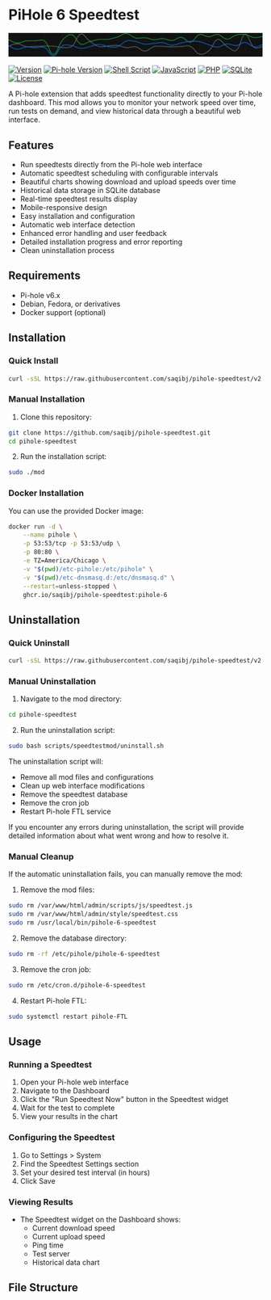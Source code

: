 # PiHole 6 Speedtest

![Speedtest Chart](https://raw.githubusercontent.com/arevindh/AdminLTE/master/img/st-chart.png)

[![Version](https://img.shields.io/badge/version-2.1.3-blue.svg)](https://github.com/saqibj/pihole-speedtest/releases)
[![Pi-hole Version](https://img.shields.io/badge/Pi--hole-6.x-blue)](https://pi-hole.net/)
[![Shell Script](https://img.shields.io/badge/Shell_Script-%23121011.svg?logo=gnu-bash&logoColor=white)](https://www.gnu.org/software/bash/)
[![JavaScript](https://img.shields.io/badge/JavaScript-F7DF1E?logo=javascript&logoColor=black)](https://developer.mozilla.org/en-US/docs/Web/JavaScript)
[![PHP](https://img.shields.io/badge/PHP-777BB4?logo=php&logoColor=white)](https://www.php.net/)
[![SQLite](https://img.shields.io/badge/SQLite-07405E?logo=sqlite&logoColor=white)](https://www.sqlite.org/)
[![License](https://img.shields.io/badge/license-MIT-green.svg)](https://github.com/saqibj/pihole-speedtest/blob/main/LICENSE)

A Pi-hole extension that adds speedtest functionality directly to your Pi-hole dashboard. This mod allows you to monitor your network speed over time, run tests on demand, and view historical data through a beautiful web interface.

## Features

- Run speedtests directly from the Pi-hole web interface
- Automatic speedtest scheduling with configurable intervals
- Beautiful charts showing download and upload speeds over time
- Historical data storage in SQLite database
- Real-time speedtest results display
- Mobile-responsive design
- Easy installation and configuration
- Automatic web interface detection
- Enhanced error handling and user feedback
- Detailed installation progress and error reporting
- Clean uninstallation process

## Requirements
- Pi-hole v6.x
- Debian, Fedora, or derivatives
- Docker support (optional)

## Installation

### Quick Install

```bash
curl -sSL https://raw.githubusercontent.com/saqibj/pihole-speedtest/v2.1.3/mod | sudo bash
```

### Manual Installation

1. Clone this repository:
```bash
git clone https://github.com/saqibj/pihole-speedtest.git
cd pihole-speedtest
```

2. Run the installation script:
```bash
sudo ./mod
```

### Docker Installation

You can use the provided Docker image:

```bash
docker run -d \
    --name pihole \
    -p 53:53/tcp -p 53:53/udp \
    -p 80:80 \
    -e TZ=America/Chicago \
    -v "$(pwd)/etc-pihole:/etc/pihole" \
    -v "$(pwd)/etc-dnsmasq.d:/etc/dnsmasq.d" \
    --restart=unless-stopped \
    ghcr.io/saqibj/pihole-speedtest:pihole-6
```

## Uninstallation

### Quick Uninstall

```bash
curl -sSL https://raw.githubusercontent.com/saqibj/pihole-speedtest/v2.1.3/scripts/speedtestmod/uninstall.sh | sudo bash
```

### Manual Uninstallation

1. Navigate to the mod directory:
```bash
cd pihole-speedtest
```

2. Run the uninstallation script:
```bash
sudo bash scripts/speedtestmod/uninstall.sh
```

The uninstallation script will:
- Remove all mod files and configurations
- Clean up web interface modifications
- Remove the speedtest database
- Remove the cron job
- Restart Pi-hole FTL service

If you encounter any errors during uninstallation, the script will provide detailed information about what went wrong and how to resolve it.

### Manual Cleanup

If the automatic uninstallation fails, you can manually remove the mod:

1. Remove the mod files:
```bash
sudo rm /var/www/html/admin/scripts/js/speedtest.js
sudo rm /var/www/html/admin/style/speedtest.css
sudo rm /usr/local/bin/pihole-6-speedtest
```

2. Remove the database directory:
```bash
sudo rm -rf /etc/pihole/pihole-6-speedtest
```

3. Remove the cron job:
```bash
sudo rm /etc/cron.d/pihole-6-speedtest
```

4. Restart Pi-hole FTL:
```bash
sudo systemctl restart pihole-FTL
```

## Usage

### Running a Speedtest

1. Open your Pi-hole web interface
2. Navigate to the Dashboard
3. Click the "Run Speedtest Now" button in the Speedtest widget
4. Wait for the test to complete
5. View your results in the chart

### Configuring the Speedtest

1. Go to Settings > System
2. Find the Speedtest Settings section
3. Set your desired test interval (in hours)
4. Click Save

### Viewing Results

- The Speedtest widget on the Dashboard shows:
  - Current download speed
  - Current upload speed
  - Ping time
  - Test server
  - Historical data chart

## File Structure

```